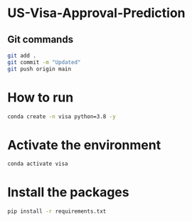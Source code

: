 # US-Visa-Approval-Prediction

## Git commands

```bash
git add .
git commit -m "Updated"
git push origin main
```

# How to run
```bash
conda create -n visa python=3.8 -y
```

# Activate the environment
```bash
conda activate visa
```

# Install the packages
```bash
pip install -r requirements.txt
```